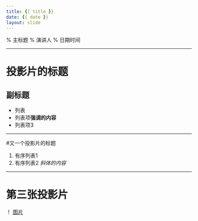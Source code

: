 ```yaml
---
title: {{ title }}
date: {{ date }}
layout: slide
---
```



% 主标题
% 演讲人
% 日期时间

----
# 投影片的标题
## 副标题
- 列表
- 列表项**强调的内容**
- 列表项3

----

#又一个投影片的标题
1. 有序列表1
2. 有序列表2 *斜体的内容*

----

# 第三张投影片
！ [图片](image/press.jpg)
